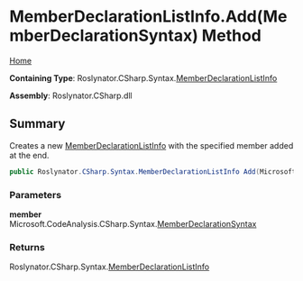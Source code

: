 # MemberDeclarationListInfo\.Add\(MemberDeclarationSyntax\) Method

[Home](../../../../../README.md)

**Containing Type**: Roslynator\.CSharp\.Syntax\.[MemberDeclarationListInfo](../README.md)

**Assembly**: Roslynator\.CSharp\.dll

## Summary

Creates a new [MemberDeclarationListInfo](../README.md) with the specified member added at the end\.

```csharp
public Roslynator.CSharp.Syntax.MemberDeclarationListInfo Add(Microsoft.CodeAnalysis.CSharp.Syntax.MemberDeclarationSyntax member)
```

### Parameters

**member** &emsp; Microsoft\.CodeAnalysis\.CSharp\.Syntax\.[MemberDeclarationSyntax](https://docs.microsoft.com/en-us/dotnet/api/microsoft.codeanalysis.csharp.syntax.memberdeclarationsyntax)

### Returns

Roslynator\.CSharp\.Syntax\.[MemberDeclarationListInfo](../README.md)

